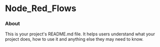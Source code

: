 Node_Red_Flows
==============

### About

This is your project's README.md file. It helps users understand what your
project does, how to use it and anything else they may need to know.